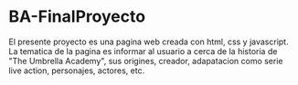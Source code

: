 # BA-FinalProyecto
El presente proyecto es una pagina web creada con html, css y javascript. La tematica de la pagina es informar al usuario a cerca de la historia de "The Umbrella Academy", sus origines, creador, adapatacion como serie live action, personajes, actores, etc.
